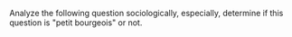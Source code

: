Analyze the following question sociologically, especially, determine if this question is "petit bourgeois" or not.